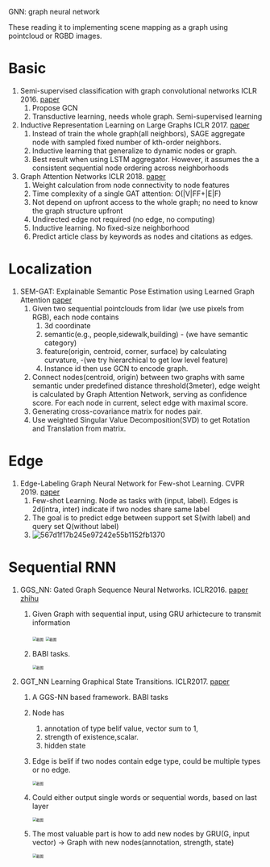 GNN: graph neural network

These reading it to implementing scene mapping as a graph using pointcloud or RGBD images.

# Basic

1. Semi-supervised classification with graph convolutional networks ICLR 2016. [paper](https://arxiv.org/pdf/1609.02907.pdf) 
   1. Propose GCN
   2. Transductive learning, needs whole graph. Semi-supervised learning
2. Inductive Representation Learning on Large Graphs ICLR 2017. [paper](https://arxiv.org/pdf/1706.02216.pdf) 
   1. Instead of train the whole graph(all neighbors), SAGE aggregate node with sampled fixed number of  kth-order neighbors. 
   2. Inductive learning that generalize to dynamic nodes or graph.
   3. Best result when using LSTM aggregator. However, it assumes the a consistent sequential node ordering across neighborhoods
3. Graph Attention Networks ICLR 2018. [paper](https://arxiv.org/pdf/1710.10903.pdf)
   1. Weight calculation from node connectivity to node features
   2. Time complexity of a single GAT attention: O(|V|FF+|E|F)
   3. Not depend on upfront access to the whole graph; no need to know the graph structure upfront
   4. Undirected edge not required (no edge, no computing)
   5. Inductive learning. No fixed-size neighborhood
   6. Predict article class by keywords as nodes and citations as edges.

# Localization

1. SEM-GAT: Explainable Semantic Pose Estimation using Learned Graph Attention [paper](https://arxiv.org/pdf/2308.03718.pdf) 
   1. Given two sequential pointclouds from lidar (we use pixels from RGB), each node contains
      1. 3d coordinate
      2. semantic(e.g., people,sidewalk,building) - (we have semantic category)
      3. feature(origin, centroid, corner, surface) by calculating curvature, -(we try hierarchical to get low level feature)
      4. Instance id
then use GCN to encode graph.
   2. Connect nodes(centroid, origin) between two graphs with same semantic under predefined distance threshold(3meter), edge weight is calculated by Graph Attention Network, serving as confidence score. For each node in current, select edge with maximal score.
   3. Generating cross-covariance matrix for nodes pair.
   4. Use weighted Singular Value Decomposition(SVD) to get Rotation and Translation from matrix.
  
# Edge

1. Edge-Labeling Graph Neural Network for Few-shot Learning. CVPR 2019. [paper](https://arxiv.org/pdf/1905.01436.pdf)
   1. Few-shot Learning. Node as tasks with (input, label). Edges is 2d(intra, inter) indicate if two nodes share same label
   2. The goal is to predict edge between support set S(with label) and query set Q(without label)
   3. ![567d1f17b245e97242e55b1152fb1370](https://github.com/Leomingyangli/GNNPapers/assets/39786611/5f9078bf-c50a-494a-93af-2f08ccd8df30)


# Sequential RNN

1. GGS_NN: Gated Graph Sequence Neural Networks. ICLR2016. [paper](https://arxiv.org/pdf/1511.05493.pdf)  [zhihu](https://zhuanlan.zhihu.com/p/28170197)
   1. Given Graph with sequential input, using GRU arhictecure to transmit information 
      
      <img src="attachment:d99919bb50ede0e9241d4f241622d284" alt="截图" style="zoom:50%;" />
      
      <img src="attachment:8cce063cc3e1d85125f806c570c50682" alt="截图" style="zoom:50%;" />
   2. BABI tasks.
      
      <img src="attachment:ef9bcfaf01ca4df5bab2a101a5ee6772" alt="截图" style="zoom:50%;" />

2. GGT_NN Learning Graphical State Transitions. ICLR2017. [paper](https://openreview.net/pdf?id=HJ0NvFzxl)
   1. A GGS-NN based framework. BABI tasks
   2. Node has
      1. annotation of type belif value, vector sum to 1, 
      2. strength of existence,scalar. 
      3. hidden state
   3. Edge is belif if two nodes contain edge type, could be multiple types or no edge.
      
      <img src="attachment:979e40bde4a1cb8508fa7506ab7dc212" alt="截图" style="zoom:50%;" />
   4. Could either output single words or sequential words, based on last layer
      
      <img src="attachment:462ecdf9a613097b5a8a36f3c4e5e7e8" alt="截图" style="zoom:50%;" />
   5. The most valuable part is how to add new nodes by GRU(G, input vector) -> Graph with new nodes(annotation, strength, state)
      
      <img src="attachment:fef8f7996ff11257238ccf1af2e55c42" alt="截图" style="zoom:50%;" />
